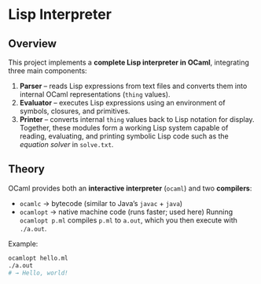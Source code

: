 # Lisp Interpreter

## Overview
This project implements a **complete Lisp interpreter in OCaml**, integrating three main components:
1. **Parser** – reads Lisp expressions from text files and converts them into internal OCaml representations (`thing` values).  
2. **Evaluator** – executes Lisp expressions using an environment of symbols, closures, and primitives.  
3. **Printer** – converts internal `thing` values back to Lisp notation for display.
Together, these modules form a working Lisp system capable of reading, evaluating, and printing symbolic Lisp code such as the *equation solver* in `solve.txt`.

## Theory
OCaml provides both an **interactive interpreter** (`ocaml`) and two **compilers**:
- `ocamlc` → bytecode (similar to Java’s `javac` + `java`)  
- `ocamlopt` → native machine code (runs faster; used here)
Running `ocamlopt p.ml` compiles `p.ml` to `a.out`, which you then execute with `./a.out`.

Example:
```bash
ocamlopt hello.ml
./a.out
# → Hello, world!
